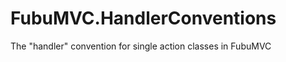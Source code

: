 FubuMVC.HandlerConventions
==========================

The "handler" convention for single action classes in FubuMVC